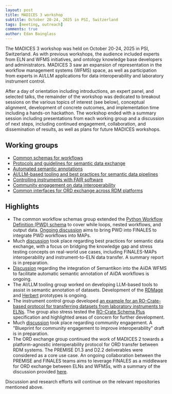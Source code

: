 ```yaml
---
layout: post
title: MADICES 3 workshop
subtitle: October 20-24, 2025 in PSI, Switzerland
tags: [meeting, outreach]
comments: true
author: Edan Bainglass
---
```


The MADICES 3 workshop was held on October 20-24, 2025 in PSI, Switzerland. As with previous workshops, the audience included experts from ELN and WFMS initiatives, and ontology knowledge base developers and administrators. MADICES 3 saw an expansion of representation in the workflow management systems (WFMS) space, as well as participation from experts in AI/LLM applications for data interoperability and laboratory instrument control.

After a day of orientation including introductions, an expert panel, and selected talks, the remainder of the workshop was dedicated to breakout sessions on the various topics of interest (see below), conceptual alignment, development of concrete outcomes, and implementation time including a hands-on hackathon. The workshop ended with a summary session including presentations from each working group and a discussion of next steps, including continued engagement, collaboration, and dissemination of results, as well as plans for future MADICES workshops.

## Working groups

- [Common schemas for workflows](https://github.com/MADICES/MADICES-2025/discussions/21)
- [Protocols and guidelines for semantic data exchange](https://github.com/MADICES/MADICES-2025/discussions/22)
- [Automated semantic annotations](https://github.com/MADICES/MADICES-2025/discussions/23)
- [AI/LLM-based tooling and best practices for semantic data pipelines](https://github.com/MADICES/MADICES-2025/discussions/24)
- [Controlling instruments with FAIR software](https://github.com/MADICES/MADICES-2025/discussions/25)
- [Community engagement on data interoperability](https://github.com/MADICES/MADICES-2025/discussions/26)
- [Common interfaces for ORD exchange across RDM platforms](https://github.com/MADICES/MADICES-2025/discussions/27)

## Highlights

- The common workflow schemas group extended the [Python Workflow Definition (PWD) schema](https://pubs.rsc.org/en/content/articlelanding/2025/dd/d5dd00231a) to cover while loops, nested workflows, and output data. [Ongoing discussion](https://github.com/MADICES/MADICES-2025/discussions/33) aims to bring PWD into FINALES to integrate PWD workflows into MAPs.
- Much [discussion](https://github.com/MADICES/MADICES-2025/discussions/22) took place regarding best practices for semantic data exchange, with a focus on bridging the knowledge gap and stress testing concepts on real-world use cases, including FINALES-MAPs interoperability and instrument-to-ELN data transfer. A summary report is in preparation.
- [Discussion](https://github.com/MADICES/MADICES-2025/discussions/23) regarding the integration of Semantikon into the AiiDA WFMS to facilitate automatic semantic annotation of AiiDA workflows is ongoing.
- The AI/LLM tooling group worked on developing LLM-based tools to assist in semantic annotation of datasets. Development of the [RDMage](https://github.com/MADICES/rdm-agent/) and [Herbert](https://github.com/MADICES/herbert) prototypes is ongoing.
- The instrument control group developed [an example for an RO-Crate-based protocol for transferring datasets from laboratory instruments to ELNs](https://github.com/MADICES/MADICES-2025/discussions/25#discussioncomment-14755321). The group also stress tested the [RO-Crate Schema Plus](https://researchobjectschema.github.io/ro-crate-schema-web/) specification and highlighted areas of concern for further development.
- Much [discussion](https://github.com/MADICES/MADICES-2025/discussions/4) took place regarding community engagement. A "Blueprint for community engagement to improve interoperability" draft is in preparation.
- The ORD exchange group continued the work of MADICES 2 towards a platform-agnostic interoperability protocol for ORD transfer between RDM systems. The PREMISE D1.3 and D2.2 deliverables were considered as a core use case. An ongoing collaboration between the PREMISE and FINALES teams aims to leverage FINALES as a middleware for ORD exchange between ELNs and WFMSs, with a summary of the discussion provided [here](https://github.com/MADICES/MADICES-2025/discussions/27#discussioncomment-14770400).

Discussion and research efforts will continue on the relevant repositories mentioned above.
